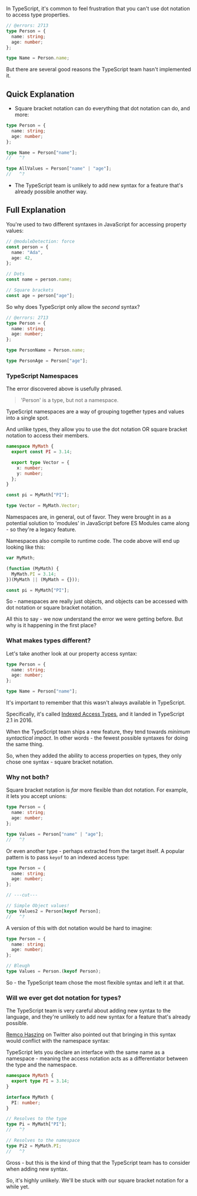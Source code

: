 In TypeScript, it's common to feel frustration that you can't use dot notation to access type properties.

```ts twoslash
// @errors: 2713
type Person = {
  name: string;
  age: number;
};

type Name = Person.name;
```

But there are several good reasons the TypeScript team hasn't implemented it.

## Quick Explanation

- Square bracket notation can do everything that dot notation can do, and more:

```ts twoslash
type Person = {
  name: string;
  age: number;
};

type Name = Person["name"];
//   ^?

type AllValues = Person["name" | "age"];
//   ^?
```

- The TypeScript team is unlikely to add new syntax for a feature that's already possible another way.

## Full Explanation

You're used to two different syntaxes in JavaScript for accessing property values:

```ts twoslash
// @moduleDetection: force
const person = {
  name: "Ada",
  age: 42,
};

// Dots
const name = person.name;

// Square brackets
const age = person["age"];
```

So why does TypeScript only allow the _second_ syntax?

```ts twoslash
// @errors: 2713
type Person = {
  name: string;
  age: number;
};

type PersonName = Person.name;

type PersonAge = Person["age"];
```

### TypeScript Namespaces

The error discovered above is usefully phrased.

> 'Person' is a type, but not a namespace.

TypeScript namespaces are a way of grouping together types and values into a single spot.

And unlike types, they allow you to use the dot notation OR square bracket notation to access their members.

```ts twoslash
namespace MyMath {
  export const PI = 3.14;

  export type Vector = {
    x: number;
    y: number;
  };
}

const pi = MyMath["PI"];

type Vector = MyMath.Vector;
```

Namespaces are, in general, out of favor. They were brought in as a potential solution to 'modules' in JavaScript before ES Modules came along - so they're a legacy feature.

Namespaces also compile to runtime code. The code above will end up looking like this:

```ts
var MyMath;

(function (MyMath) {
  MyMath.PI = 3.14;
})(MyMath || (MyMath = {}));

const pi = MyMath["PI"];
```

So - namespaces are really just objects, and objects can be accessed with dot notation or square bracket notation.

All this to say - we now understand the error we were getting before. But why is it happening in the first place?

### What makes types different?

Let's take another look at our property access syntax:

```ts twoslash
type Person = {
  name: string;
  age: number;
};

type Name = Person["name"];
```

It's important to remember that this wasn't always available in TypeScript.

Specifically, it's called [Indexed Access Types](https://www.typescriptlang.org/docs/handbook/release-notes/typescript-2-1.html#keyof-and-lookup-types), and it landed in TypeScript 2.1 in 2016.

When the TypeScript team ships a new feature, they tend towards _minimum syntactical impact_. In other words - the fewest possible syntaxes for doing the same thing.

So, when they added the ability to access properties on types, they only chose one syntax - square bracket notation.

### Why not both?

Square bracket notation is _far_ more flexible than dot notation. For example, it lets you accept unions:

```ts twoslash
type Person = {
  name: string;
  age: number;
};

type Values = Person["name" | "age"];
//   ^?
```

Or even another type - perhaps extracted from the target itself. A popular pattern is to pass `keyof` to an indexed access type:

```ts twoslash
type Person = {
  name: string;
  age: number;
};

// ---cut---

// Simple Object values!
type Values2 = Person[keyof Person];
//   ^?
```

A version of this with dot notation would be hard to imagine:

```ts
type Person = {
  name: string;
  age: number;
};

// Bleugh
type Values = Person.(keyof Person);
```

So - the TypeScript team chose the most flexible syntax and left it at that.

### Will we ever get dot notation for types?

The TypeScript team is very careful about adding new syntax to the language, and they're unlikely to add new syntax for a feature that's already possible.

[Remco Haszing](https://twitter.com/remcohaszing) on Twitter also pointed out that bringing in this syntax would conflict with the namespace syntax:

TypeScript lets you declare an interface with the same name as a namespace - meaning the access notation acts as a differentiator between the type and the namespace.

```ts twoslash
namespace MyMath {
  export type PI = 3.14;
}

interface MyMath {
  PI: number;
}

// Resolves to the type
type Pi = MyMath["PI"];
//   ^?

// Resolves to the namespace
type Pi2 = MyMath.PI;
//   ^?
```

Gross - but this is the kind of thing that the TypeScript team has to consider when adding new syntax.

So, it's highly unlikely. We'll be stuck with our square bracket notation for a while yet.
